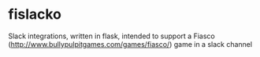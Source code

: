 # fislacko

Slack integrations, written in flask, intended to support a Fiasco (http://www.bullypulpitgames.com/games/fiasco/) game in a slack channel
